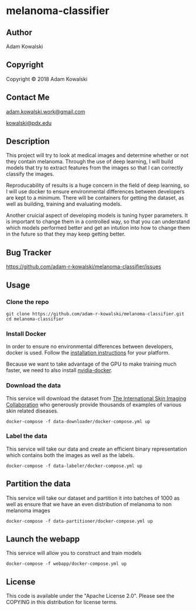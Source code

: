 # melanoma-classifier

## Author

Adam Kowalski

## Copyright

Copyright &copy; 2018 Adam Kowalski

## Contact Me

adam.kowalski.work@gmail.com

kowalski@pdx.edu

## Description

This project will try to look at medical images and determine whether or not they contain melanoma.
Through the use of deep learning, I will build models that try to extract features from the images
so that I can correctly classify the images.

Reproducability of results is a huge concern in the field of deep learning, so I will use docker to
ensure environmental differences between developers are kept to a minimum. There will be containers
for getting the dataset, as well as building, training and evaluating models.

Another cruicial aspect of developing models is tuning hyper parameters. It is important to change them
in a controlled way, so that you can understand which models performed better and get an intution into
how to change them in the future so that they may keep getting better.

## Bug Tracker

https://github.com/adam-r-kowalski/melanoma-classifier/issues

## Usage

### Clone the repo

```
git clone https://github.com/adam-r-kowalski/melanoma-classifier.git
cd melanoma-classifier
```

### Install Docker

In order to ensure no environmental differences between developers, docker is used.
Follow the [installation instructions](https://docs.docker.com/install/) for your platform.

Because we want to take advantage of the GPU to make training much faster, we need to also
install [nvidia-docker](https://github.com/NVIDIA/nvidia-docker).

### Download the data

This service will download the dataset from [The International Skin Imaging Collaboration](https://isic-archive.com/#images)
who generously provide thousands of examples of various skin related diseases.

`docker-compose -f data-downloader/docker-compose.yml up`

### Label the data

This service will take our data and create an efficient binary representation which contains both
the images as well as the labels.

`docker-compose -f data-labeler/docker-compose.yml up`

## Partition the data

This service will take our dataset and partition it into batches of 1000 as well as ensure that we have
an even distribution of melanoma to non melanoma images

`docker-compose -f data-partitioner/docker-compose.yml up`

## Launch the webapp

This service will allow you to construct and train models

`docker-compose -f webapp/docker-compose.yml up`

## License

This code is available under the "Apache License 2.0". Please see the COPYING in this distribution for license terms.